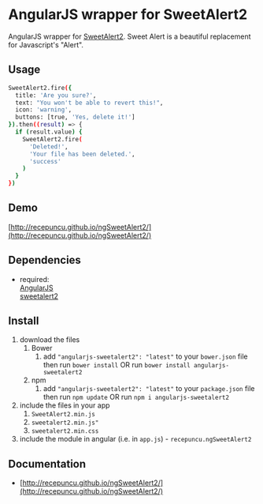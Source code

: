# AngularJS wrapper for SweetAlert2

AngularJS wrapper for [SweetAlert2](https://sweetalert2.js.org/). Sweet Alert is a beautiful replacement for Javascript's "Alert".

## Usage
```sh
SweetAlert2.fire({
  title: 'Are you sure?',
  text: "You won't be able to revert this!",
  icon: 'warning',   
  buttons: [true, 'Yes, delete it!']
}).then((result) => {
  if (result.value) {
    SweetAlert2.fire(
      'Deleted!',
      'Your file has been deleted.',
      'success'
    )
  }
})
```

## Demo
[http://recepuncu.github.io/ngSweetAlert2/](http://recepuncu.github.io/ngSweetAlert2/)

## Dependencies
- required:  
	[AngularJS](https://github.com/angular/angular)  
	[sweetalert2](https://github.com/sweetalert2/sweetalert2)

## Install
1. download the files
	1. Bower
		1. add `"angularjs-sweetalert2": "latest"` to your `bower.json` file then run `bower install` OR run `bower install angularjs-sweetalert2`
	2. npm
		1. add `"angularjs-sweetalert2": "latest"` to your `package.json` file then run `npm update` OR run `npm i angularjs-sweetalert2`
2. include the files in your app
	1. `SweetAlert2.min.js`
	2. `sweetalert2.min.js"`
	3. `sweetalert2.min.css`
3. include the module in angular (i.e. in `app.js`) - `recepuncu.ngSweetAlert2`


## Documentation

- [http://recepuncu.github.io/ngSweetAlert2/](http://recepuncu.github.io/ngSweetAlert2/)
